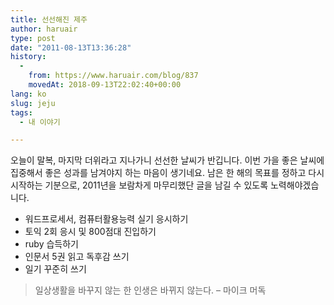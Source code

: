 ```yaml
---
title: 선선해진 제주
author: haruair
type: post
date: "2011-08-13T13:36:28"
history:
  - 
    from: https://www.haruair.com/blog/837
    movedAt: 2018-09-13T22:02:40+00:00
lang: ko
slug: jeju
tags:
  - 내 이야기

---
```

오늘이 말복, 마지막 더위라고 지나가니 선선한 날씨가 반깁니다. 이번 가을 좋은 날씨에 집중해서 좋은 성과를 남겨야지 하는 마음이 생기네요. 남은 한 해의 목표를 정하고 다시 시작하는 기분으로, 2011년을 보람차게 마무리했단 글을 남길 수 있도록 노력해야겠습니다.

  * 워드프로세서, 컴퓨터활용능력 실기 응시하기
  * 토익 2회 응시 및 800점대 진입하기
  * ruby 습득하기
  * 인문서 5권 읽고 독후감 쓰기
  * 일기 꾸준히 쓰기

> 일상생활을 바꾸지 않는 한 인생은 바뀌지 않는다. &#8211; 마이크 머독